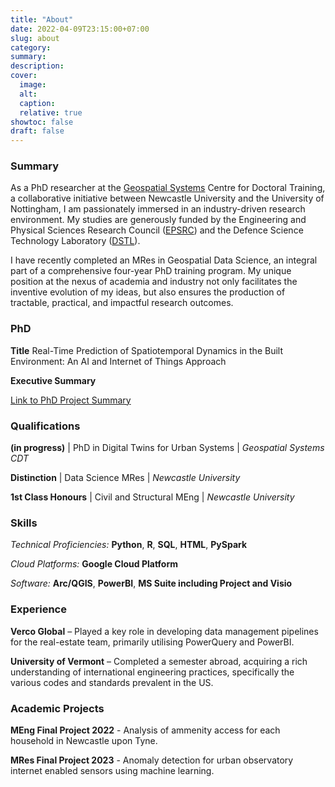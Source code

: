 ```yaml
---
title: "About"
date: 2022-04-09T23:15:00+07:00
slug: about
category:
summary:
description:
cover:
  image:
  alt:
  caption:
  relative: true
showtoc: false
draft: false
---
```

### Summary
As a PhD researcher at the [Geospatial Systems](URL "https://geospatialcdt.ac.uk/") Centre for Doctoral Training, a collaborative initiative between Newcastle University and the University of Nottingham, I am passionately immersed in an industry-driven research environment. My studies are generously funded by the Engineering and Physical Sciences Research Council ([EPSRC](URL "https://www.ukri.org/councils/epsrc/")) and the Defence Science Technology Laboratory ([DSTL](URL "https://www.gov.uk/government/organisations/defence-science-and-technology-laboratory")).

I have recently completed an MRes in Geospatial Data Science, an integral part of a comprehensive four-year PhD training program. My unique position at the nexus of academia and industry not only facilitates the inventive evolution of my ideas, but also ensures the production of tractable, practical, and impactful research outcomes.

### PhD

**Title**
Real-Time Prediction of Spatiotemporal Dynamics in the Built Environment: An AI and Internet of Things Approach

**Executive Summary**

[Link to PhD Project Summary](/pdfs/20240111_CMW_PhD_Research_Proposal.pdf)

### Qualifications
**(in progress)** | PhD in Digital Twins for Urban Systems | *Geospatial Systems CDT*

**Distinction** | Data Science MRes | *Newcastle University*

**1st Class Honours** | Civil and Structural MEng | *Newcastle University*

### Skills

*Technical Proficiencies:* **Python**, **R**, **SQL**, **HTML**, **PySpark**

*Cloud Platforms:* **Google Cloud Platform**

*Software:* **Arc/QGIS**, **PowerBI**, **MS Suite including Project and Visio**

### Experience
**Verco Global** – Played a key role in developing data management pipelines for the real-estate team, primarily utilising PowerQuery and PowerBI.

**University of Vermont** – Completed a semester abroad, acquiring a rich understanding of international engineering practices, specifically the various codes and standards prevalent in the US.

### Academic Projects

**MEng Final Project 2022** - Analysis of ammenity access for each household in Newcastle upon Tyne.

**MRes Final Project 2023** - Anomaly detection for urban observatory internet enabled sensors using machine learning.

